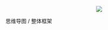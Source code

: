 <center><img src="https://stats.justsong.cn/api/leetcode?username=SunYufei&cn=true"/></center>

思维导图 / 整体框架